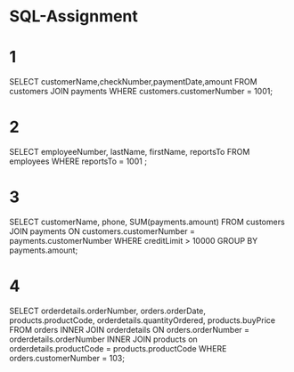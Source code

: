 # SQL-Assignment

# 1
SELECT customerName,checkNumber,paymentDate,amount 
FROM customers
JOIN payments
WHERE customers.customerNumber = 1001;

# 2
SELECT employeeNumber, lastName, firstName, reportsTo
FROM employees
WHERE reportsTo = 1001 ;

# 3
SELECT customerName, phone, SUM(payments.amount)
FROM customers
JOIN payments
ON customers.customerNumber = payments.customerNumber
WHERE creditLimit > 10000 
GROUP BY payments.amount;

# 4
SELECT orderdetails.orderNumber, orders.orderDate, products.productCode, orderdetails.quantityOrdered, products.buyPrice
FROM orders
INNER JOIN orderdetails ON orders.orderNumber = orderdetails.orderNumber 
INNER JOIN products on orderdetails.productCode = products.productCode
WHERE orders.customerNumber = 103;


